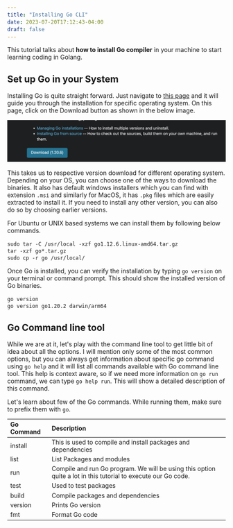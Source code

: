 ```yaml
---
title: "Installing Go CLI"
date: 2023-07-20T17:12:43-04:00
draft: false
---
```


This tutorial talks about **how to install Go compiler** in your machine to start learning coding in Golang.
<!--more-->

## Set up Go in your System

Installing Go is quite straight forward. Just navigate to [this page](https://go.dev/doc/install) and it will guide you through the installation for specific operating system. On this page, click on the Download button as shown in the below image.

![Go Installation](installing-go.png "Installing Go in your system")

This takes us to respective version download for different operating system. Depending on your OS, you can choose one of the ways to download the binaries. It also has default windows installers which you can find with extension `.msi` and similarly for MacOS, it has `.pkg` files which are easily extracted to install it. If you need to install any other version, you can also do so by choosing earlier versions.

For Ubuntu or UNIX based systems we can install them by following below commands.

```shell{.show-prompt-all lineNos=false}
sudo tar -C /usr/local -xzf go1.12.6.linux-amd64.tar.gz
tar -xzf go*.tar.gz
sudo cp -r go /usr/local/
```

Once Go is installed, you can verify the installation by typing `go version` on your terminal or command prompt. This should show the installed version of Go binaries.

```bash{ .show-prompt lineNos=false }
go version
go version go1.20.2 darwin/arm64
```

## Go Command line tool

While we are at it, let's play with the command line tool to get little bit of idea about all the options. I will mention only some of the most common options, but you can always get information about specific go command using `go help` and it will list all commands available with Go command line tool. This help is context aware, so if we need more information on `go run` command, we can type `go help run`. This will show a detailed description of this command.

Let's learn about few of the Go commands. While running them, make sure to prefix them with `go`.

| Go Command | Description |
|:--------|:------------|
| install | This is used to compile and install packages and dependencies |
| list | List Packages and modules |
| run | Compile and run Go program. We will be using this option quite a lot in this tutorial to execute our Go code. |
| test | Used to test packages |
| build | Compile packages and dependencies |
| version | Prints Go version |
| fmt | Format Go code |


